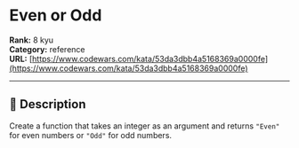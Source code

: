 # Even or Odd

**Rank:** 8 kyu  
**Category:** reference  
**URL:** [https://www.codewars.com/kata/53da3dbb4a5168369a0000fe](https://www.codewars.com/kata/53da3dbb4a5168369a0000fe)

---

## 📝 Description

Create a function that takes an integer as an argument and returns `"Even"` for even numbers or `"Odd"` for odd numbers.
